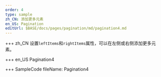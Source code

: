 ```yaml
--- 
order: 4
type: sample
zh_CN: 添加更多元素
en_US: Pagination
editUrl: $BASE/docs/pages/pagination/md/pagination4.md
---
```


+++ zh_CN
设置<Code>leftItems</Code>和<Code>rightItems</Code>属性，可以在左侧或右侧添加更多元素。

+++ en_US
Pagination4

+++ SampleCode
fileName: Pagination4
